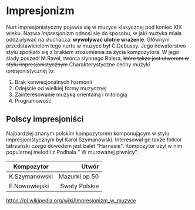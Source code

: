 # Impresjonizm

Nurt impresjonistyczny pojawia się w muzyce klasycznej pod koniec XIX wieku. Nazwa _impresjonizm_ odnosi się do sposobu, w jaki muzyka miała oddziaływać na słuchacza: **wywoływać ulotne wrażenie**. Głównym przedstawicielem tego nurtu w muzyce był C.Debussy. Jego nowatorstwo stylu spotkało się z brakiem zrozumienia za życia kompozytora. W jego ślady poszedł M.Ravel, twórca słynnego Bolera, ~~które także jest utworem w stylu impresjonistycznym~~
Charakterystyczne cechy muzyki ipresjonistycznej to:

1. Brak konwecjonalnych harmonii
2. Odejście od wielkiej formy muzycznej
3. Zainteresowanie muzyką orientalną i mitologią
4. Programowość



## Polscy impresjoniści

Najbardziej znanym polskim kompozytorem komponującym w stylu impresjonistycznym był Karol Szymanowski. Interesował go także folklor tatrzański czego dowodem jest balet "Harnasie". Kompozytor użył w nim popularnej melodii z Podhala " W murowanej piwnicy".


| Kompozytor     | Utwór          |
|----------------|---------------:|
| K.Szymanowski  |Mazurki op.50   |
| F.Nowowiejski  |Swaty Polskie   |



<https://pl.wikipedia.org/wiki/Impresjonizm_w_muzyce>
